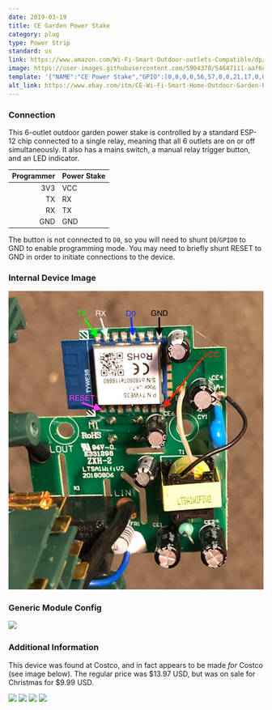```yaml
---
date: 2019-03-19
title: CE Garden Power Stake
category: plug
type: Power Strip
standard: us
link: https://www.amazon.com/Wi-Fi-Smart-Outdoor-outlets-Compatible/dp/B07M83WG1J
image: https://user-images.githubusercontent.com/5904370/54647111-aaf6c580-4aa1-11e9-8da2-fab79ef32e4e.png
template: '{"NAME":"CE Power Stake","GPIO":[0,0,0,0,56,57,0,0,21,17,0,0,0],"FLAG":0,"BASE":18}'
alt_link: https://www.ebay.com/itm/CE-Wi-Fi-Smart-Home-Outdoor-Garden-Power-Stake-iOS-Android-Remote-Control/143177384799
---
```

### Connection
This 6-outlet outdoor garden power stake is controlled by a standard ESP-12 chip connected to a single relay, meaning that all 6 outlets are on or off simultaneously. It also has a mains switch, a manual relay trigger button, and an LED indicator.

|Programmer  | Power Stake|
|-----------:|:-----------|
|        3V3 | VCC        |
|         TX | RX         |
|         RX | TX         |
|        GND | GND        |

The button is not connected to `D0`, so you will need to shunt `D0`/`GPIO0` to GND to enable programming mode. You may need to briefly shunt RESET to GND in order to initiate connections to the device.

### Internal Device Image
![](https://raw.githubusercontent.com/untergeek/shared_images/master/devices/powerstake/powerstake_esp12s.jpg)
   
### Generic Module Config
![](https://raw.githubusercontent.com/untergeek/shared_images/blob/master/devices/powerstake/powerstake_tasmota_config.jpg)

### Additional Information

This device was found at Costco, and in fact appears to be made _for_ Costco (see image below). The regular price was $13.97 USD, but was on sale for Christmas for $9.99 USD.

![](https://raw.githubusercontent.com/untergeek/shared_images/blob/master/devices/powerstake/powerstake_front.jpg)
![](https://raw.githubusercontent.com/untergeek/shared_images/blob/master/devices/powerstake/powerstake_rear.jpg)
![](https://raw.githubusercontent.com/untergeek/shared_images/blob/master/devices/powerstake/powerstake_side1.jpg)
![](https://raw.githubusercontent.com/untergeek/shared_images/blob/master/devices/powerstake/powerstake_side2.jpg)
